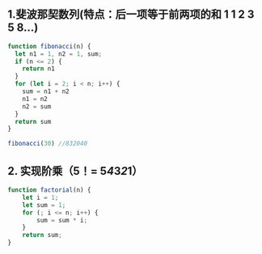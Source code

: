 
## 1.斐波那契数列(特点：后一项等于前两项的和 1 1 2 3 5 8...)
```javascript
function fibonacci(n) {
  let n1 = 1, n2 = 1, sum;
  if (n <= 2) {
    return n1
  }
  for (let i = 2; i < n; i++) {
    sum = n1 + n2
    n1 = n2
    n2 = sum
  }
  return sum
}

fibonacci(30) //832040
```
## 2. 实现阶乘（5！= 5*4*3*2*1）
```javascript
function factorial(n) {
    let i = 1;
    let sum = 1;
    for (; i <= n; i++) {
        sum = sum * i;
    }
    return sum;
}
```





